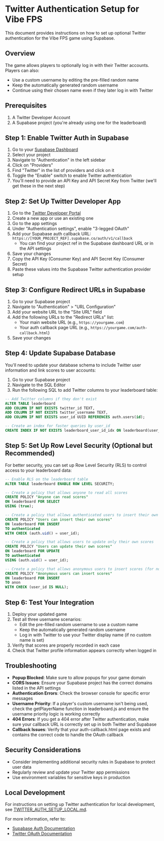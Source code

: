 # Twitter Authentication Setup for Vibe FPS

This document provides instructions on how to set up optional Twitter authentication for the Vibe FPS game using Supabase.

## Overview

The game allows players to optionally log in with their Twitter accounts. Players can also:
- Use a custom username by editing the pre-filled random name
- Keep the automatically generated random username
- Continue using their chosen name even if they later log in with Twitter

## Prerequisites

1. A Twitter Developer Account
2. A Supabase project (you're already using one for the leaderboard)

## Step 1: Enable Twitter Auth in Supabase

1. Go to your [Supabase Dashboard](https://app.supabase.com/)
2. Select your project
3. Navigate to "Authentication" in the left sidebar
4. Click on "Providers"
5. Find "Twitter" in the list of providers and click on it
6. Toggle the "Enable" switch to enable Twitter authentication
7. You'll need to provide an API Key and API Secret Key from Twitter (we'll get these in the next step)

## Step 2: Set Up Twitter Developer App

1. Go to the [Twitter Developer Portal](https://developer.twitter.com/en/portal/dashboard)
2. Create a new app or use an existing one
3. Go to the app settings
4. Under "Authentication settings", enable "3-legged OAuth"
5. Add your Supabase auth callback URL: `https://[YOUR_PROJECT_REF].supabase.co/auth/v1/callback`
   - You can find your project ref in the Supabase dashboard URL or in the API settings
6. Save your changes
7. Copy the API Key (Consumer Key) and API Secret Key (Consumer Secret)
8. Paste these values into the Supabase Twitter authentication provider setup

## Step 3: Configure Redirect URLs in Supabase

1. Go to your Supabase project
2. Navigate to "Authentication" > "URL Configuration"
3. Add your website URL to the "Site URL" field
4. Add the following URLs to the "Redirect URLs" list:
   - Your main website URL (e.g., `https://yourgame.com`)
   - Your auth callback page URL (e.g., `https://yourgame.com/auth-callback.html`)
5. Save your changes

## Step 4: Update Supabase Database

You'll need to update your database schema to include Twitter user information and link scores to user accounts:

1. Go to your Supabase project
2. Navigate to the SQL Editor
3. Run the following SQL to add Twitter columns to your leaderboard table:

```sql
-- Add Twitter columns if they don't exist
ALTER TABLE leaderboard
ADD COLUMN IF NOT EXISTS twitter_id TEXT,
ADD COLUMN IF NOT EXISTS twitter_username TEXT,
ADD COLUMN IF NOT EXISTS user_id UUID REFERENCES auth.users(id);

-- Create an index for faster queries by user_id
CREATE INDEX IF NOT EXISTS leaderboard_user_id_idx ON leaderboard(user_id);
```

## Step 5: Set Up Row Level Security (Optional but Recommended)

For better security, you can set up Row Level Security (RLS) to control access to your leaderboard data:

```sql
-- Enable RLS on the leaderboard table
ALTER TABLE leaderboard ENABLE ROW LEVEL SECURITY;

-- Create a policy that allows anyone to read all scores
CREATE POLICY "Anyone can read scores" 
ON leaderboard FOR SELECT 
USING (true);

-- Create a policy that allows authenticated users to insert their own scores
CREATE POLICY "Users can insert their own scores" 
ON leaderboard FOR INSERT 
TO authenticated
WITH CHECK (auth.uid() = user_id);

-- Create a policy that allows users to update only their own scores
CREATE POLICY "Users can update their own scores" 
ON leaderboard FOR UPDATE 
TO authenticated
USING (auth.uid() = user_id);

-- Create a policy that allows anonymous users to insert scores (for non-Twitter users)
CREATE POLICY "Anonymous users can insert scores" 
ON leaderboard FOR INSERT 
TO anon
WITH CHECK (user_id IS NULL);
```

## Step 6: Test Your Integration

1. Deploy your updated game
2. Test all three username scenarios:
   - Edit the pre-filled random username to use a custom name
   - Keep the automatically generated random username
   - Log in with Twitter to use your Twitter display name (if no custom name is set)
3. Verify that scores are properly recorded in each case
4. Check that Twitter profile information appears correctly when logged in

## Troubleshooting

- **Popup Blocked**: Make sure to allow popups for your game domain
- **CORS Issues**: Ensure your Supabase project has the correct domains listed in the API settings
- **Authentication Errors**: Check the browser console for specific error messages
- **Username Priority**: If a player's custom username isn't being used, check the getPlayerName function in leaderboard.js and ensure the username priority logic is working correctly
- **404 Errors**: If you get a 404 error after Twitter authentication, make sure your callback URL is correctly set up in both Twitter and Supabase
- **Callback Issues**: Verify that your auth-callback.html page exists and contains the correct code to handle the OAuth callback

## Security Considerations

- Consider implementing additional security rules in Supabase to protect user data
- Regularly review and update your Twitter app permissions
- Use environment variables for sensitive keys in production

## Local Development

For instructions on setting up Twitter authentication for local development, see [TWITTER_AUTH_SETUP_LOCAL.md](TWITTER_AUTH_SETUP_LOCAL.md).

For more information, refer to:
- [Supabase Auth Documentation](https://supabase.com/docs/guides/auth)
- [Twitter OAuth Documentation](https://developer.twitter.com/en/docs/authentication/oauth-2-0) 